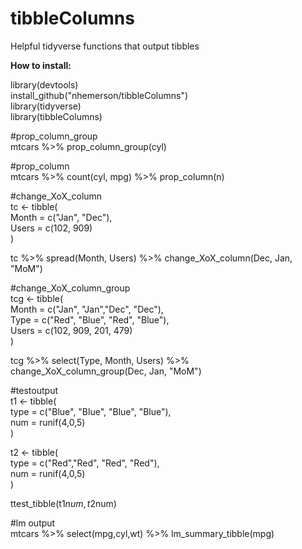 # tibbleColumns
Helpful tidyverse functions that output tibbles

<b>How to install:</b>

library(devtools) <br>
install_github("nhemerson/tibbleColumns") <br>
library(tidyverse) <br>
library(tibbleColumns) 

#prop_column_group <br>
mtcars %>% prop_column_group(cyl)

#prop_column<br>
mtcars %>% count(cyl, mpg) %>% prop_column(n)

#change_XoX_column<br>
tc <- tibble(<br>
  Month = c("Jan", "Dec"),<br>
  Users = c(102, 909)<br>
)

tc %>% spread(Month, Users) %>% change_XoX_column(Dec, Jan, "MoM")

#change_XoX_column_group<br>
tcg <- tibble(<br>
  Month = c("Jan", "Jan","Dec", "Dec"),<br>
  Type = c("Red", "Blue", "Red", "Blue"),<br>
  Users = c(102, 909, 201, 479)<br>
)

tcg %>% select(Type, Month, Users) %>% change_XoX_column_group(Dec, Jan, "MoM")

#testoutput<br>
t1 <- tibble(<br>
    type = c("Blue", "Blue", "Blue", "Blue"),<br>
    num = runif(4,0,5)<br>
  )

t2 <- tibble(<br>
  type = c("Red","Red", "Red", "Red"),<br>
  num = runif(4,0,5)<br>
)

ttest_tibble(t1$num,t2$num)


#lm output<br>
mtcars %>% select(mpg,cyl,wt) %>% lm_summary_tibble(mpg)
